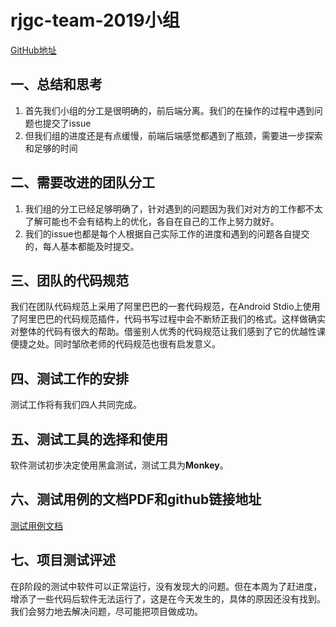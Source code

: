 #  rjgc-team-2019小组

[GitHub地址](https://github.com/Qin-Hao/SoftwareEngineering)

## 一、总结和思考

1. 首先我们小组的分工是很明确的，前后端分离。我们的在操作的过程中遇到问题也提交了issue
2. 但我们组的进度还是有点缓慢，前端后端感觉都遇到了瓶颈，需要进一步探索和足够的时间

## 二、需要改进的团队分工

1. 我们组的分工已经足够明确了，针对遇到的问题因为我们对对方的工作都不太了解可能也不会有结构上的优化，各自在自己的工作上努力就好。
2. 我们的issue也都是每个人根据自己实际工作的进度和遇到的问题各自提交的，每人基本都能及时提交。

## 三、团队的代码规范

我们在团队代码规范上采用了阿里巴巴的一套代码规范，在Android Stdio上使用了阿里巴巴的代码规范插件，代码书写过程中会不断矫正我们的格式。这样做确实对整体的代码有很大的帮助。借鉴别人优秀的代码规范让我们感到了它的优越性课便捷之处。同时邹欣老师的代码规范也很有启发意义。

## 四、测试工作的安排

测试工作将有我们四人共同完成。

## 五、测试工具的选择和使用

软件测试初步决定使用黑盒测试，测试工具为**Monkey**。

## 六、测试用例的文档PDF和github链接地址

[测试用例文档](https://github.com/Qin-Hao/SoftwareEngineering/blob/master/document/Gama阶段测试用例.md)

## 七、项目测试评述

在β阶段的测试中软件可以正常运行，没有发现大的问题。但在本周为了赶进度，增添了一些代码后软件无法运行了，这是在今天发生的，具体的原因还没有找到。我们会努力地去解决问题，尽可能把项目做成功。